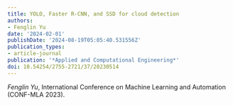 ```yaml
---
title: YOLO, Faster R-CNN, and SSD for cloud detection
authors:
- Fenglin Yu
date: '2024-02-01'
publishDate: '2024-08-19T05:05:40.531556Z'
publication_types:
- article-journal
publication: '*Applied and Computational Engineering*'
doi: 10.54254/2755-2721/37/20230514
---
```

*Fenglin Yu*, International Conference on Machine Learning and Automation (CONF-MLA 2023).
